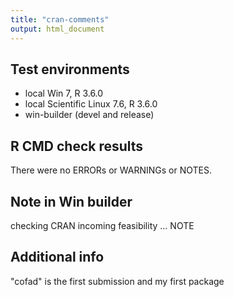 ```yaml
---
title: "cran-comments"
output: html_document
---
```

## Test environments
* local Win 7, R 3.6.0
* local Scientific Linux 7.6, R 3.6.0
* win-builder (devel and release)

## R CMD check results
There were no ERRORs or WARNINGs or NOTES. 


## Note in Win builder
checking CRAN incoming feasibility ... NOTE

## Additional info

"cofad" is the first submission and my first package
